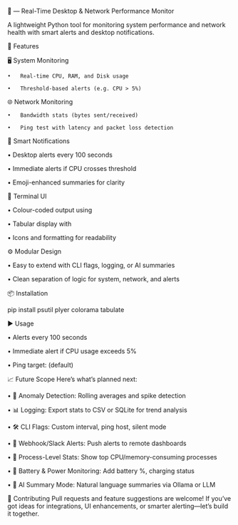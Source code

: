 📘  — Real-Time Desktop & Network Performance Monitor

A lightweight Python tool for monitoring system performance and network health with smart alerts and desktop notifications.

🚀 Features

🖥️ System Monitoring
  
    • 	Real-time CPU, RAM, and Disk usage
  
    • 	Threshold-based alerts (e.g. CPU > 5%)

🌐 Network Monitoring
  
    • 	Bandwidth stats (bytes sent/received)
  
    • 	Ping test with latency and packet loss detection

🔔 Smart Notifications
  
  • Desktop alerts every 100 seconds
  
  • 	Immediate alerts if CPU crosses threshold
  
  • 	Emoji-enhanced summaries for clarity

🎨 Terminal UI
 
  • 	Colour-coded output using 
 
  • 	Tabular display with 
  
  • 	Icons and formatting for readability

⚙️ Modular Design
  
  • 	Easy to extend with CLI flags, logging, or AI summaries
 
  • 	Clean separation of logic for system, network, and alerts

📦 Installation
  
  pip install psutil plyer colorama tabulate

▶️ Usage
 
  • 	Alerts every 100 seconds
 
  • 	Immediate alert if CPU usage exceeds 5%
  
  • 	Ping target:  (default)

📈 Future Scope
Here’s what’s planned next:
  
  • 	🧠 Anomaly Detection: Rolling averages and spike detection
 
  • 	📊 Logging: Export stats to CSV or SQLite for trend analysis
 
  • 	🛠️ CLI Flags: Custom interval, ping host, silent mode
 
  • 	🔗 Webhook/Slack Alerts: Push alerts to remote dashboards
 
  • 	🧪 Process-Level Stats: Show top CPU/memory-consuming processes
 
  • 	🔋 Battery & Power Monitoring: Add battery %, charging status
 
  • 	🧠 AI Summary Mode: Natural language summaries via Ollama or LLM

🤝 Contributing
  Pull requests and feature suggestions are welcome! If you’ve got ideas for integrations, UI enhancements, or smarter alerting—let’s build it together.
